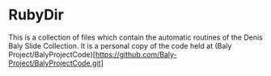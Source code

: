 # RubyDir
This is a collection of files which contain the automatic routines of the Denis Baly Slide Collection. It is a personal copy of the code held at (Baly Project/BalyProjectCode)[https://github.com/Baly-Project/BalyProjectCode.git]
